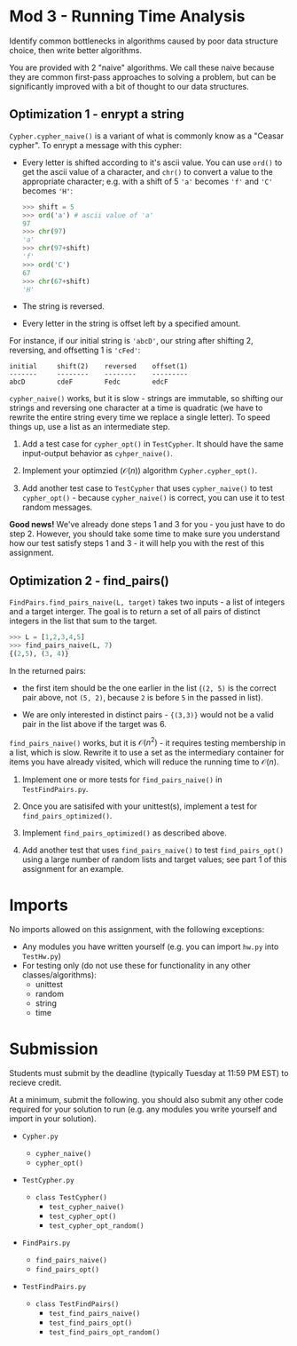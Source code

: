 # Mod 3 - Running Time Analysis

Identify common bottlenecks in algorithms caused by poor data structure choice, then write better algorithms.

You are provided with 2 "naive" algorithms. We call these naive because they are common first-pass approaches to solving a problem, but can be significantly improved with a bit of thought to our data structures.

## Optimization 1 - enrypt a string

`Cypher.cypher_naive()` is a variant of what is commonly know as a "Ceasar cypher". To enrypt a message with this cypher:

* Every letter is shifted according to it's ascii value. You can use `ord()` to get the ascii value of a character, and `chr()` to convert a value to the appropriate character; e.g. with a shift of 5 `'a'` becomes `'f'` and `'C'` becomes `'H'`: 

    ```python
    >>> shift = 5
    >>> ord('a') # ascii value of 'a'
    97
    >>> chr(97)
    'a'
    >>> chr(97+shift)
    'f'
    >>> ord('C')
    67
    >>> chr(67+shift)
    'H'
    ```

* The string is reversed.

* Every letter in the string is offset left by a specified amount.

For instance, if our initial string is `'abcD'`, our string after shifting 2, reversing, and offsetting 1 is `'cFed'`:

```
initial     shift(2)    reversed    offset(1)
-------     --------    --------    ---------
abcD        cdeF        Fedc        edcF
```

`cypher_naive()` works, but it is slow - strings are immutable, so shifting our strings and reversing one character at a time is quadratic (we have to rewrite the entire string every time we replace a single letter). To speed things up, use a list as an intermediate step.

1) Add a test case for `cypher_opt()` in `TestCypher`. It should have the same input-output behavior as `cyhper_naive()`.

2) Implement your optimzied ($\mathcal{O}(n)$) algorithm `Cypher.cypher_opt()`.

3) Add another test case to `TestCypher` that uses `cypher_naive()` to test `cypher_opt()` - because `cypher_naive()` is correct, you can use it to test random messages.

**Good news!** We've already done steps 1 and 3 for you - you just have to do step 2. However, you should take some time to make sure you understand how our test satisfy steps 1 and 3 - it will help you with the rest of this assignment.

## Optimization 2 - find_pairs()

`FindPairs.find_pairs_naive(L, target)` takes two inputs - a list of integers and a target interger. The goal is to return a set of all pairs of distinct integers in the list that sum to the target.

```python
>>> L = [1,2,3,4,5]
>>> find_pairs_naive(L, 7)
{(2,5), (3, 4)}
```

In the returned pairs:

* the first item should be the one earlier in the list (`(2, 5)` is the correct pair above, not `(5, 2)`, because `2` is before `5` in the passed in list).

* We are only interested in distinct pairs - `{(3,3)}` would not be a valid pair in the list above if the target was 6.

`find_pairs_naive()` works, but it is $\mathcal{O}(n^{2})$ - it requires testing membership in a list, which is slow. Rewrite it to use a set as the intermediary container for items you have already visited, which will reduce the running time to $\mathcal{O}(n)$.

1) Implement one or more tests for `find_pairs_naive()` in `TestFindPairs.py`.

2) Once you are satisifed with your unittest(s), implement a test for `find_pairs_optimized()`.

3) Implement `find_pairs_optimized()` as described above.

4) Add another test that uses `find_pairs_naive()` to test `find_pairs_opt()` using a large number of random lists and target values; see part 1 of this assignment for an example.

# Imports

No imports allowed on this assignment, with the following exceptions:

* Any modules you have written yourself (e.g. you can import `hw.py` into `TestHw.py`)
* For testing only (do not use these for functionality in any other classes/algorithms):
    * unittest
    * random
    * string
    * time


# Submission

Students must submit by the deadline (typically Tuesday at 11:59 PM EST) to recieve credit.

At a minimum, submit the following. you should also submit any other code required for your solution to run (e.g. any modules you write yourself and import in your solution).

* `Cypher.py`
    * `cypher_naive()`
    * `cypher_opt()`

* `TestCypher.py`
    * `class TestCypher()`
        * `test_cypher_naive()`
        * `test_cypher_opt()`
        * `test_cypher_opt_random()`

* `FindPairs.py`
    * `find_pairs_naive()`
    * `find_pairs_opt()`

* `TestFindPairs.py`
    * `class TestFindPairs()`
        * `test_find_pairs_naive()`
        * `test_find_pairs_opt()`
        * `test_find_pairs_opt_random()`